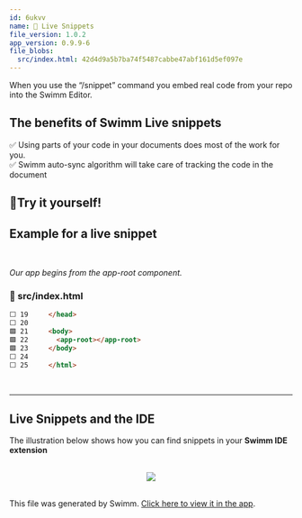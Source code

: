 ```yaml
---
id: 6ukvv
name: 👀 Live Snippets
file_version: 1.0.2
app_version: 0.9.9-6
file_blobs:
  src/index.html: 42d4d9a5b7ba74f5487cabbe47abf161d5ef097e
---
```


When you use the “/snippet” command you embed real code from your repo into the Swimm Editor.




## The benefits of Swimm Live snippets

✅ Using parts of your code in your documents does most of the work for you.  
✅ Swimm auto-sync algorithm will take care of tracking the code in the document




## 🏁Try it yourself!





## Example for a live snippet

<br/>

_Our app begins from the app-root component._
<!-- NOTE-swimm-snippet: the lines below link your snippet to Swimm -->
### 📄 src/index.html
```html
⬜ 19     </head>
⬜ 20     
🟩 21     <body>
🟩 22       <app-root></app-root>
🟩 23     </body>
⬜ 24     
⬜ 25     </html>
```

<br/>




* * *




## Live Snippets and the IDE

The illustration below shows how you can find snippets in your **Swimm IDE extension**

<br/>

<div align="center"><img src="https://firebasestorage.googleapis.com/v0/b/swimm-dev-content/o/repositories%2FZ2l0aHViJTNBJTNBcHJvcGVydHktbGlzdGluZy1zYW5kYm94JTNBJTNBc3dpbW1pbw%3D%3D%2Fcb9e1922-9321-4af8-b7b3-eb081e7b8ccd.png?alt=media&token=8b861d0d-6fe7-4e51-aa38-1a8f5d88e8be" style="width:'100%'"/></div>

<br/>

This file was generated by Swimm. [Click here to view it in the app](http://localhost:5000/repos/Z2l0aHViJTNBJTNBcHJvcGVydHktbGlzdGluZy1zYW5kYm94JTNBJTNBc3dpbW1pbw==/docs/6ukvv).